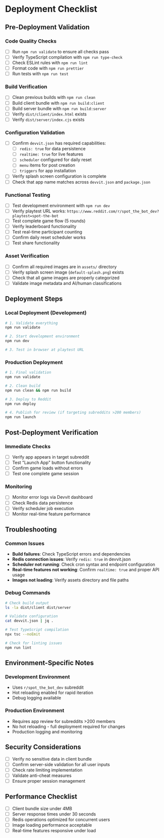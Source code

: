 # Deployment Checklist

## Pre-Deployment Validation

### Code Quality Checks
- [ ] Run `npm run validate` to ensure all checks pass
- [ ] Verify TypeScript compilation with `npm run type-check`
- [ ] Check ESLint rules with `npm run lint`
- [ ] Format code with `npm run prettier`
- [ ] Run tests with `npm run test`

### Build Verification
- [ ] Clean previous builds with `npm run clean`
- [ ] Build client bundle with `npm run build:client`
- [ ] Build server bundle with `npm run build:server`
- [ ] Verify `dist/client/index.html` exists
- [ ] Verify `dist/server/index.cjs` exists

### Configuration Validation
- [ ] Confirm `devvit.json` has required capabilities:
  - [ ] `redis: true` for data persistence
  - [ ] `realtime: true` for live features
  - [ ] `scheduler` configured for daily reset
  - [ ] `menu` items for post creation
  - [ ] `triggers` for app installation
- [ ] Verify splash screen configuration is complete
- [ ] Check that app name matches across `devvit.json` and `package.json`

### Functional Testing
- [ ] Test development environment with `npm run dev`
- [ ] Verify playtest URL works: `https://www.reddit.com/r/spot_the_bot_dev?playtest=spot-the-bot`
- [ ] Test complete game flow (5 rounds)
- [ ] Verify leaderboard functionality
- [ ] Test real-time participant counting
- [ ] Confirm daily reset scheduler works
- [ ] Test share functionality

### Asset Verification
- [ ] Confirm all required images are in `assets/` directory
- [ ] Verify splash screen image (`default-splash.png`) exists
- [ ] Check that all game images are properly categorized
- [ ] Validate image metadata and AI/human classifications

## Deployment Steps

### Local Deployment (Development)
```bash
# 1. Validate everything
npm run validate

# 2. Start development environment
npm run dev

# 3. Test in browser at playtest URL
```

### Production Deployment
```bash
# 1. Final validation
npm run validate

# 2. Clean build
npm run clean && npm run build

# 3. Deploy to Reddit
npm run deploy

# 4. Publish for review (if targeting subreddits >200 members)
npm run launch
```

## Post-Deployment Verification

### Immediate Checks
- [ ] Verify app appears in target subreddit
- [ ] Test "Launch App" button functionality
- [ ] Confirm game loads without errors
- [ ] Test one complete game session

### Monitoring
- [ ] Monitor error logs via Devvit dashboard
- [ ] Check Redis data persistence
- [ ] Verify scheduler job execution
- [ ] Monitor real-time feature performance

## Troubleshooting

### Common Issues
- **Build failures**: Check TypeScript errors and dependencies
- **Redis connection issues**: Verify `redis: true` in devvit.json
- **Scheduler not running**: Check cron syntax and endpoint configuration
- **Real-time features not working**: Confirm `realtime: true` and proper API usage
- **Images not loading**: Verify assets directory and file paths

### Debug Commands
```bash
# Check build output
ls -la dist/client dist/server

# Validate configuration
cat devvit.json | jq .

# Test TypeScript compilation
npx tsc --noEmit

# Check for linting issues
npm run lint
```

## Environment-Specific Notes

### Development Environment
- Uses `r/spot_the_bot_dev` subreddit
- Hot reloading enabled for rapid iteration
- Debug logging available

### Production Environment
- Requires app review for subreddits >200 members
- No hot reloading - full deployment required for changes
- Production logging and monitoring

## Security Considerations

- [ ] Verify no sensitive data in client bundle
- [ ] Confirm server-side validation for all user inputs
- [ ] Check rate limiting implementation
- [ ] Validate anti-cheat measures
- [ ] Ensure proper session management

## Performance Checklist

- [ ] Client bundle size under 4MB
- [ ] Server response times under 30 seconds
- [ ] Redis operations optimized for concurrent users
- [ ] Image loading performance acceptable
- [ ] Real-time features responsive under load
